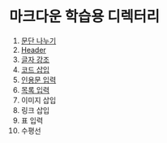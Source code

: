 # 마크다운 학습용 디렉터리

  1.  [문단 나누기](https://github.com/Nighthom/Files/blob/main/Study/MarkDown/%EB%AC%B8%EB%8B%A8%20%EB%82%98%EB%88%84%EA%B8%B0.md)
  2.  [Header](https://github.com/Nighthom/Files/blob/main/Study/MarkDown/Header.md)
  3.  [글자 강조](https://github.com/Nighthom/Files/blob/main/Study/MarkDown/%EA%B8%80%EC%9E%90%EA%B0%95%EC%A1%B0.md)
  4.  [코드 삽입](https://github.com/Nighthom/Files/blob/main/Study/MarkDown/%EC%BD%94%EB%93%9C%EC%82%BD%EC%9E%85.md)
  5.  [인용문 입력](https://github.com/Nighthom/Files/blob/main/Study/MarkDown/%EC%9D%B8%EC%9A%A9%EB%AC%B8%20%EC%9E%85%EB%A0%A5.md)
  6.  [목록 입력](https://github.com/Nighthom/Files/blob/main/Study/MarkDown/%EB%AA%A9%EB%A1%9D%20%EC%9E%85%EB%A0%A5.md)
  7.  이미지 삽입
  8.  링크 삽입
  9.  표 입력
  10. 수평선
